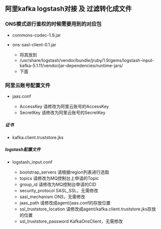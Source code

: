 ## 阿里kafka logstash对接 及 过滤转化成文件


### ONS模式进行鉴权的时候需要用到的对应包

* commons-codec-1.9.jar
* ons-sasl-client-0.1.jar

	* 将其放到
	* /usr/share/logstash/vendor/bundle/jruby/1.9/gems/logstash-input-kafka-5.1.11/vendor/jar-dependencies/runtime-jars/
	* 下面

### 阿里云账号配置文件
	
* jaas.conf

	* AccessKey	请修改为阿里云账号的AccessKey
	* SecretKey	请修改为阿里云账号的SecretKey

##### 证书
	
* kafka.client.truststore.jks

##### logstash配置文件

* logstash_input.conf

	* bootstrap_servers	        请根据region列表进行选取
	* topics		        请修改为MQ控制台上申请的Topic
	* group_id		        请修改为MQ控制台申请的CID
	* security_protocol	        SASL_SSL，无需修改
	* sasl_mechanism		ONS，无需修改
	* jaas_path		        请修改成agent/jaas.conf的存放位置
	* ssl_truststore_location	请修改成agent/kafka.client.truststore.jks存放的位置
	* ssl_truststore_password	KafkaOnsClient，无需修改

